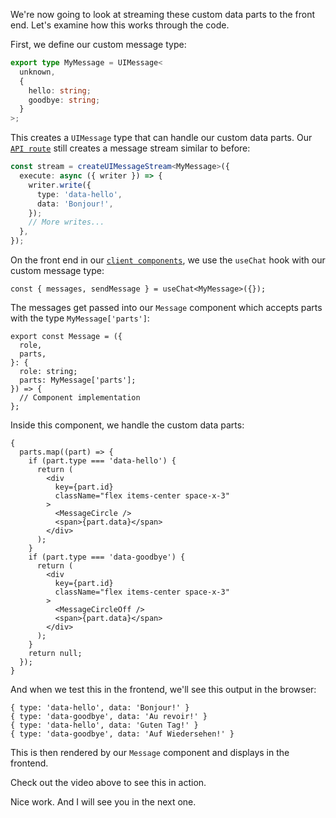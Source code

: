 We're now going to look at streaming these custom data parts to the front end. Let's examine how this works through the code.

First, we define our custom message type:

```ts
export type MyMessage = UIMessage<
  unknown,
  {
    hello: string;
    goodbye: string;
  }
>;
```

This creates a `UIMessage` type that can handle our custom data parts. Our [`API route`](./api/chat.ts) still creates a message stream similar to before:

```ts
const stream = createUIMessageStream<MyMessage>({
  execute: async ({ writer }) => {
    writer.write({
      type: 'data-hello',
      data: 'Bonjour!',
    });
    // More writes...
  },
});
```

On the front end in our [`client components`](./client/components.tsx), we use the `useChat` hook with our custom message type:

```tsx
const { messages, sendMessage } = useChat<MyMessage>({});
```

The messages get passed into our `Message` component which accepts parts with the type `MyMessage['parts']`:

```tsx
export const Message = ({
  role,
  parts,
}: {
  role: string;
  parts: MyMessage['parts'];
}) => {
  // Component implementation
};
```

Inside this component, we handle the custom data parts:

```tsx
{
  parts.map((part) => {
    if (part.type === 'data-hello') {
      return (
        <div
          key={part.id}
          className="flex items-center space-x-3"
        >
          <MessageCircle />
          <span>{part.data}</span>
        </div>
      );
    }
    if (part.type === 'data-goodbye') {
      return (
        <div
          key={part.id}
          className="flex items-center space-x-3"
        >
          <MessageCircleOff />
          <span>{part.data}</span>
        </div>
      );
    }
    return null;
  });
}
```

And when we test this in the frontend, we'll see this output in the browser:

```
{ type: 'data-hello', data: 'Bonjour!' }
{ type: 'data-goodbye', data: 'Au revoir!' }
{ type: 'data-hello', data: 'Guten Tag!' }
{ type: 'data-goodbye', data: 'Auf Wiedersehen!' }
```

This is then rendered by our `Message` component and displays in the frontend.

Check out the video above to see this in action.

Nice work. And I will see you in the next one.

